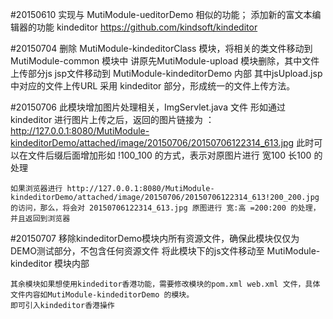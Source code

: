 #20150610
	实现与  MutiModule-ueditorDemo 相似的功能；
	添加新的富文本编辑器的功能  kindeditor  https://github.com/kindsoft/kindeditor 
	
#20150704
	删除 MutiModule-kindeditorClass 模块，将相关的类文件移动到 MutiModule-common 模块中
	讲原先MutiModule-upload 模块删除，其中文件上传部分js jsp文件移动到 MutiModule-kindeditorDemo 内部
	其中jsUpload.jsp 中对应的文件上传URL 采用 kindeditor 部分，形成统一的文件上传方法。
	
#20150706
	此模块增加图片处理相关，ImgServlet.java 文件
	形如通过 kindeditor 进行图片上传之后，返回的图片链接为 ：
	http://127.0.0.1:8080/MutiModule-kindeditorDemo/attached/image/20150706/20150706122314_613.jpg
	此时可以在文件后缀后面增加形如 !100_100 的方式，表示对原图片进行 宽100 长100 的处理
	
	如果浏览器进行 http://127.0.0.1:8080/MutiModule-kindeditorDemo/attached/image/20150706/20150706122314_613!200_200.jpg
	的访问，那么，将会对 20150706122314_613.jpg 原图进行 宽:高 =200:200 的处理，并且返回到浏览器
	
#20150707
	移除kindeditorDemo模块内所有资源文件，确保此模块仅仅为DEMO测试部分，不包含任何资源文件
	将此模块下的js文件移动至 MutiModule-kindeditor 模块内部
	
	其余模块如果想使用kindeditor香港功能，需要修改模块的pom.xml web.xml 文件，具体文件内容如MutiModule-kindeditorDemo 的模块。
	即可引入kindeditor香港操作